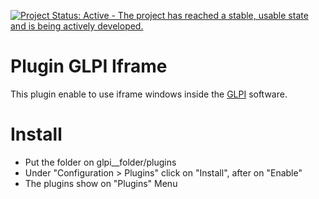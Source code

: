 [![Project Status: Active - The project has reached a stable, usable state and is being actively developed.](http://www.repostatus.org/badges/latest/active.svg)](http://www.repostatus.org/#active)

# Plugin GLPI Iframe #


This plugin enable to use iframe windows inside the [GLPI](http://www.glpi-project.org "GLPI") software.

# Install #
* Put the folder on glpi__folder/plugins
* Under "Configuration > Plugins" click on "Install", after on "Enable"
* The plugins show on "Plugins" Menu
